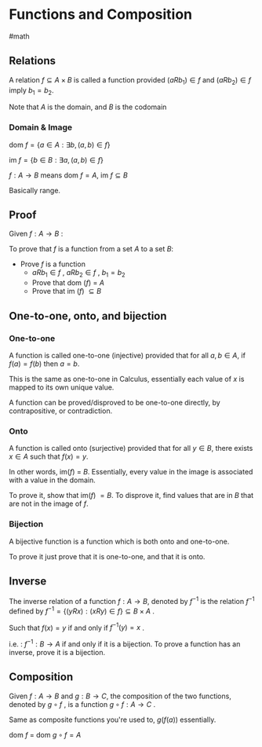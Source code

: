 # Functions and Composition
#math 

## Relations 

A relation $f \subseteq A \times B$ is called a function provided $(aRb_1) \in f$ and $(aRb_2) \in f$ imply $b_1 = b_2$. 

Note that $A$ is the domain, and $B$ is the codomain

### Domain & Image

dom $f = \{a \in A: \exists b, (a,b) \in f \}$

im $f = \{b \in B: \exists a, (a,b) \in f \}$

$f : A \rightarrow B$ means dom $f = A$, im $f \subseteq B$

Basically range.
## Proof

Given $f : A \rightarrow B$ :

To prove that $f$ is a function from a set $A$ to a set $B$:

- Prove $f$ is a function
	- $aRb_1 \in f$ , $aRb_2 \in f$ , $b_1 = b_2$
	- Prove that dom ($f$) = $A$
	- Prove that im ($f$) $\subseteq B$

## One-to-one, onto, and bijection

### One-to-one

A function is called one-to-one (injective) provided that for all $a,b \in A$, if $f(a) = f(b)$ then $a=b$. 

This is the same as one-to-one in Calculus, essentially each value of $x$ is mapped to its own unique value. 

A function can be proved/disproved to be one-to-one directly, by contrapositive, or contradiction. 

### Onto

A function is called onto (surjective) provided that for all $y \in B$, there exists $x \in A$ such that $f(x) = y$.

In other words, im($f$) = $B$. Essentially, every value in the image is associated with a value in the domain. 

To prove it, show that im($f$) $=B$. To disprove it, find values that are in $B$ that are not in the image of $f$. 

### Bijection

A bijective function is a function which is both onto and one-to-one.

To prove it just prove that it is one-to-one, and that it is onto.

## Inverse 

The inverse relation of a function $f : A \rightarrow B$, denoted by $f^{-1}$ is the relation $f^{-1}$ defined by $f^{-1} = \{(yRx) : (xRy) \in f \} \subseteq B \times A$ . 

Such that $f(x) = y$ if and only if $f^{-1}(y) =x$ . 

i.e. : $f^{-1} : B \rightarrow A$ if and only if it is a bijection. To prove a function has an inverse, prove it is a bijection.
## Composition

Given $f : A \rightarrow B$ and $g : B \rightarrow C$, the composition of the two functions, denoted by $g \circ f$ , is a function $g \circ f : A \rightarrow C$ . 

Same as composite functions you're used to, $g(f(a))$ essentially.

dom $f$ = dom $g \circ f = A$ 